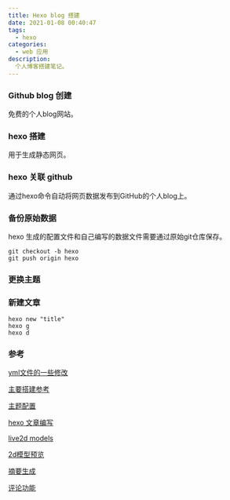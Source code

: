 ```yaml
---
title: Hexo blog 搭建
date: 2021-01-08 00:40:47
tags: 
  - hexo
categories:
  - web 应用
description: 
  个人博客搭建笔记。
---
```


### Github blog 创建

  免费的个人blog网站。

### hexo 搭建

  用于生成静态网页。

### hexo 关联 github

  通过hexo命令自动将网页数据发布到GitHub的个人blog上。

### 备份原始数据

  hexo 生成的配置文件和自己编写的数据文件需要通过原始git仓库保存。

```shell
git checkout -b hexo
git push origin hexo
```

### 更换主题

### 新建文章

```shell
hexo new "title"
hexo g
hexo d
```



### 参考

[yml文件的一些修改](https://yafine-blog.cn/posts/7de0.html)

[主要搭建参考](https://zhuanlan.zhihu.com/p/35668237)

[主题配置](https://blog.csdn.net/nightmare_dimple/article/details/86661502)

[hexo 文章编写](https://jiazhibo.top/2020/10/12/%E5%9C%A8%E8%BF%99%E9%87%8C/)

[live2d models](https://github.com/xiazeyu/live2d-widget-models)

[2d模型预览]([https://blog.csdn.net/wang_123_zy/article/details/87181892)

[摘要生成](https://yueyue200830.github.io/2020/02/23/%E8%AE%BE%E7%BD%AEhexo%E9%A6%96%E9%A1%B5%E5%8F%AA%E6%98%BE%E7%A4%BA%E9%83%A8%E5%88%86%E6%91%98%E8%A6%81%EF%BC%88%E4%B8%8D%E6%98%BE%E7%A4%BA%E5%85%A8%E6%96%87%EF%BC%89/)

[评论功能](https://asdfv1929.github.io/)





